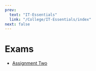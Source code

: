 ```yaml
---
prev:
  text: "IT-Essentials"
  link: "/College/IT-Essentials/index"
next: false
---
```


# Exams

- [Assignment Two](ExamTwo.md)
